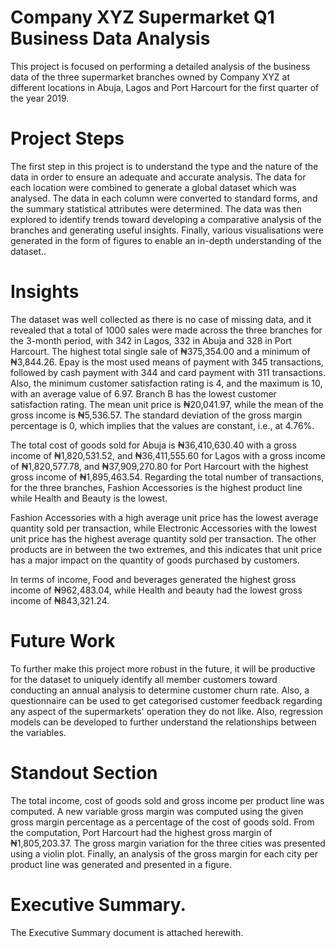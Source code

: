 
# Company XYZ Supermarket Q1 Business Data Analysis

This project is focused on performing a detailed analysis of the business data of the three supermarket branches owned by Company XYZ at different locations in Abuja, Lagos and Port Harcourt for the first quarter of the year 2019.

# Project Steps

The first step in this project is to understand the type and the nature of the data in order to ensure an adequate and accurate analysis. The data for each location were combined to generate a global dataset which was analysed. The data in each column were converted to standard forms, and the summary statistical attributes were determined. The data was then explored to identify trends toward developing a comparative analysis of the branches and generating useful insights. Finally, various visualisations were generated in the form of figures to enable an in-depth understanding of the dataset..

# Insights

The dataset was well collected as there is no case of missing data, and it revealed that a total of 1000 sales were made across the three branches for the 3-month period, with 342 in Lagos, 332 in Abuja and 328 in Port Harcourt. The highest total single sale of ₦375,354.00 and a minimum of ₦3,844.26. Epay is the most used means of payment with 345 transactions, followed by cash payment with 344 and card payment with 311 transactions. Also, the minimum customer satisfaction rating is 4, and the maximum is 10, with an average value of 6.97. Branch B has the lowest customer satisfaction rating. The mean unit price is ₦20,041.97, while the mean of the gross income is ₦5,536.57. The standard deviation of the gross margin percentage is 0, which implies that the values are constant, i.e., at 4.76%.

The total cost of goods sold for Abuja is ₦36,410,630.40 with a gross income of ₦1,820,531.52, and ₦36,411,555.60 for Lagos with a gross income of ₦1,820,577.78, and ₦37,909,270.80 for Port Harcourt with the highest gross income of ₦1,895,463.54. Regarding the total number of transactions, for the three branches, Fashion Accessories is the highest product line while Health and Beauty is the lowest.

Fashion Accessories with a high average unit price has the lowest average quantity sold per transaction, while Electronic Accessories with the lowest unit price has the highest average quantity sold per transaction. The other products are in between the two extremes, and this indicates that unit price has a major impact on the quantity of goods purchased by customers.

In terms of income, Food and beverages generated the highest gross income of ₦962,483.04, while Health and beauty had the lowest gross income of ₦843,321.24.


# Future Work

To further make this project more robust in the future, it will be productive for the dataset to uniquely identify all member customers toward conducting an annual analysis to determine customer churn rate. Also, a questionnaire can be used to get categorised customer feedback regarding any aspect of the supermarkets' operation they do not like. Also, regression models can be developed to further understand the relationships between the variables.


# Standout Section

The total income, cost of goods sold and gross income per product line was computed.
A new variable gross margin was computed using the given gross margin percentage as a percentage of the cost of goods sold. From the computation, Port Harcourt had the highest gross margin of ₦1,805,203.37. The gross margin variation for the three cities was presented using a violin plot. Finally, an analysis of the gross margin for each city per product line was generated and presented in a figure.


# Executive Summary.

The Executive Summary document is attached herewith.
